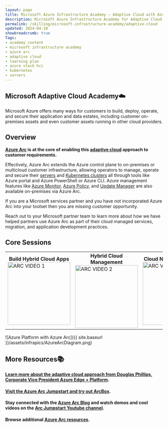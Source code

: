 ```yaml
---
layout: page
title: Microsoft Azure Infrastructure Academy — Adaptive Cloud with Azure Arc and Azure Stack HCI
description: Microsoft Azure Infrastructure Academy for Adaptive Cloud with Azure Arc and Azure Stack HCI.
permalink: /skilling/microsoft-infrastructure-academy/adaptive-cloud
updated: 2024-04-18
showbreadcrumb: true
Tags:
- academy content
- microsoft infrastructure academy
- azure arc
- adaptive cloud
- learning plan
- azure stack hci
- kubernetes
- servers
---
```


## Microsoft Adaptive Cloud Academy☁️

Microsoft Azure offers many ways for customers to build, deploy, operate, and secure their application and data estates, including customer on-premises assets and even customer assets running in other cloud providers.

## Overview

**[Azure Arc](https://azure.microsoft.com/products/azure-arc) is at the core of enabling this [adaptive cloud](https://arcjumpstart.com/adaptive_cloud) approach to customer requirements.**

Effectively, Azure Arc extends the Azure control plane to on-premises or multicloud customer infrastructure, allowing operators to manage, operate and secure their [servers](https://learn.microsoft.com/azure/azure-arc/servers/overview) and [Kubernetes clusters](https://learn.microsoft.com/azure/azure-arc/kubernetes/overview) all through tools like Azure portal and Azure PowerShell or Azure CLI. Azure management features like [Azure Monitor](https://learn.microsoft.com/azure/cloud-adoption-framework/scenarios/hybrid/arc-enabled-servers/eslz-management-and-monitoring-arc-server), [Azure Policy](https://learn.microsoft.com/azure/azure-arc/servers/policy-reference), and [Update Manager](https://learn.microsoft.com/azure/update-manager/overview?tabs=azure-vms) are also available on-premises via Azure Arc.

If you are a Microsoft services partner and you have not incorporated Azure Arc into your toolset then you are missing customer opportunity.

Reach out to your Microsoft partner team to learn more about how we have helped partners use Azure Arc as part of their cloud managed services, migration, and application development practices.

## Core Sessions


<style>
    .video-thumbnail {
        width: 200px;
        height: 200px;
        object-fit: cover;
    }
    .video-title {
        font-weight: bold;
        text-align: center;
    }
</style>

<table>
    <tr>
        <td>
            <div class="video-title">Build Hybrid Cloud Apps</div>
            <a href="https://www.youtube.com/watch?v=A-eUkKjmSzs" title="Build Hybrid Cloud Apps">
                <img class="video-thumbnail" src="https://img.youtube.com/vi/A-eUkKjmSzs/mqdefault.jpg" alt="ARC VIDEO 1">
            </a>
        </td>
        <td>
            <div class="video-title">Hybrid Cloud Management</div>
            <a href="https://www.youtube.com/watch?v=B5Cyl8cj2e8" title="Hybrid Cloud Management">
                <img class="video-thumbnail" src="https://img.youtube.com/vi/B5Cyl8cj2e8/mqdefault.jpg" alt="ARC VIDEO 2">
            </a>
        </td>
        <td>
            <div class="video-title">Cloud Native at the Edge</div>
            <a href="https://www.youtube.com/watch?v=9BjGj2iSkIo" title="Cloud Native at the Edge">
                <img class="video-thumbnail" src="https://img.youtube.com/vi/9BjGj2iSkIo/mqdefault.jpg" alt="ARC VIDEO 3">
            </a>
        </td>
        <td>
            <div class="video-title">Modernize On-prem</div>
            <a href="https://www.youtube.com/watch?v=mCcLUSOqVIo" title="Modernize On-prem">
                <img class="video-thumbnail" src="https://img.youtube.com/vi/mCcLUSOqVIo/mqdefault.jpg" alt="ARC VIDEO 4">
            </a>
        </td>
        <td>
            <div class="video-title">Security in Azure Arc</div>
            <a href="https://www.youtube.com/watch?v=BwkrV1M85D0" title="Security in Azure Arc">
                <img class="video-thumbnail" src="https://img.youtube.com/vi/BwkrV1M85D0/mqdefault.jpg" alt="ARC VIDEO 5">
            </a>
        </td>
    </tr>
</table>


![Azure Platform with Azure Arc]({{ site.baseurl }}/assets/infrapics/AzureArcDiagram.png)


## More Resources📚

#### [Learn more about the adaptive cloud approach from Douglas Phillips, Corporate Vice President Azure Edge + Platform](https://azure.microsoft.com/blog/advancing-hybrid-cloud-to-adaptive-cloud-with-azure/).

#### [Visit the Azure Arc Jumpstart and try out ArcBox](https://arcjumpstart.com/azure_jumpstart_arcbox).

#### Stay connected with the [Azure Arc Blog](https://techcommunity.microsoft.com/t5/azure-arc-blog/bg-p/AzureArcBlog) and watch demos and cool videos on the [Arc Jumpstart Youtube channel](https://www.youtube.com/channel/UCoIJw-P_9Jp6Jo_0Ca9avcA).

#### Browse additional [Azure Arc resources](/PartnerResources/skilling/microsoft-infrastructure-academy/resources/adaptive-cloud).